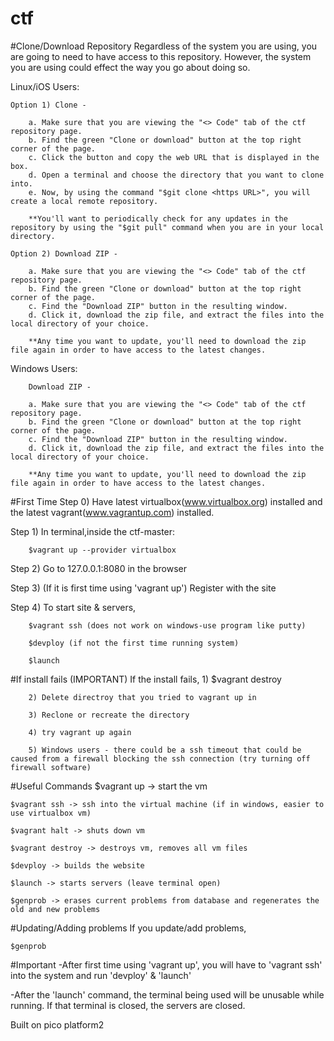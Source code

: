 # ctf

#Clone/Download Repository
Regardless of the system you are using, you are going to need to have access to this repository. However, the system you are using could effect the way you go about doing so. 
	
Linux/iOS Users:

	Option 1) Clone - 
	
		a. Make sure that you are viewing the "<> Code" tab of the ctf repository page.
		b. Find the green "Clone or download" button at the top right corner of the page.
		c. Click the button and copy the web URL that is displayed in the box.
		d. Open a terminal and choose the directory that you want to clone into.
		e. Now, by using the command "$git clone <https URL>", you will create a local remote repository.
		
		**You'll want to periodically check for any updates in the repository by using the "$git pull" command when you are in your local directory.
	
	Option 2) Download ZIP - 
	
		a. Make sure that you are viewing the "<> Code" tab of the ctf repository page.
		b. Find the green "Clone or download" button at the top right corner of the page.
		c. Find the "Download ZIP" button in the resulting window.
		d. Click it, download the zip file, and extract the files into the local directory of your choice.
		
		**Any time you want to update, you'll need to download the zip file again in order to have access to the latest changes.
	
Windows Users:

		Download ZIP -
		
		a. Make sure that you are viewing the "<> Code" tab of the ctf repository page.
		b. Find the green "Clone or download" button at the top right corner of the page.
		c. Find the "Download ZIP" button in the resulting window.
		d. Click it, download the zip file, and extract the files into the local directory of your choice.
		
		**Any time you want to update, you'll need to download the zip file again in order to have access to the latest changes.
		
#First Time
Step 0) Have latest virtualbox(www.virtualbox.org) installed and the latest vagrant(www.vagrantup.com) installed.

Step 1) In terminal,inside the ctf-master:

		$vagrant up --provider virtualbox

Step 2) Go to 127.0.0.1:8080 in the browser

Step 3) (If it is first time using 'vagrant up') Register with the site

Step 4) To start site & servers,

		$vagrant ssh (does not work on windows-use program like putty)

		$devploy (if not the first time running system)
		
		$launch

#If install fails (IMPORTANT)
	If the install fails,
		1) $vagrant destroy

		2) Delete directroy that you tried to vagrant up in

		3) Reclone or recreate the directory

		4) try vagrant up again

		5) Windows users - there could be a ssh timeout that could be caused from a firewall blocking the ssh connection (try turning off firewall software)

#Useful Commands
	$vagrant up -> start the vm

	$vagrant ssh -> ssh into the virtual machine (if in windows, easier to use virtualbox vm)

	$vagrant halt -> shuts down vm

	$vagrant destroy -> destroys vm, removes all vm files

	$devploy -> builds the website

	$launch -> starts servers (leave terminal open)

	$genprob -> erases current problems from database and regenerates the old and new problems


#Updating/Adding problems
If you update/add problems,

	$genprob

#Important
-After first time using 'vagrant up', you will have to 'vagrant ssh' into the system and run 'devploy' & 'launch'

-After the 'launch' command, the terminal being used will be unusable while running. If that terminal is closed, the servers are closed.

Built on pico platform2
